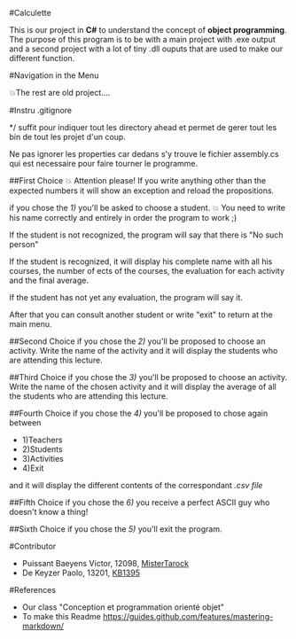 #Calculette

This is our project in **C#** to understand the concept of **object programming**.
The purpose of this program is to be with a main project with .exe output and a second project with a lot of tiny .dll ouputs that are used to make our different function.


#Navigation in the Menu

:collision:The rest are old project....

#Instru .gitignore

\*/ suffit pour indiquer tout les directory ahead et permet de gerer tout les bin de tout les projet d'un coup.

Ne pas ignorer les properties car dedans s'y trouve le fichier assembly.cs qui est necessaire pour faire tourner le programme.

##First Choice
:collision: Attention please! If you write anything other than the expected numbers it will show an exception and reload the propositions.

if you chose the *1)* you'll be asked to choose a student.
:collision: You need to write his name correctly and entirely in order the program to work ;)

If the student is not recognized, the program will say that there is "No such person"

If the student is recognized, it will display his complete name with all his courses,
the number of ects of the courses, the evaluation for each activity and the final average.

If the student has not yet any evaluation, the program will say it.

After that you can consult another student or write "exit" to return at the main menu.


##Second Choice
if you chose the *2)* you'll be proposed to choose an activity.
Write the name of the activity and it will display the students who are attending this lecture.

##Third Choice
if you chose the *3)* you'll be proposed to choose an activity.
Write the name of the chosen activity and it will display the average of all the students
who are attending this lecture.

##Fourth Choice
if you chose the *4)* you'll be proposed to chose again between
- 1)Teachers
- 2)Students
- 3)Activities
- 4)Exit

and it will display the different contents of the correspondant *.csv file*

##Fifth Choice
if you chose the *6)* you receive a perfect ASCII guy who doesn't know a thing!


##Sixth Choice
if you chose the *5)* you'll exit the program.



#Contributor
- Puissant Baeyens Victor, 12098, [MisterTarock](https://github.com/MisterTarock)
- De Keyzer  Paolo, 13201, [KB1395](https://github.com/KB1395)


#References

- Our class "Conception et programmation orienté objet"
- To make this Readme https://guides.github.com/features/mastering-markdown/
